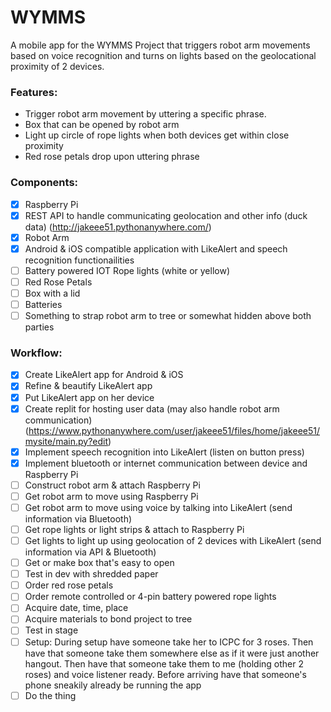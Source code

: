 # WYMMS

A mobile app for the WYMMS Project that triggers robot arm movements based on voice recognition and turns on lights based on the geolocational proximity of 2 devices.

### Features:
* Trigger robot arm movement by uttering a specific phrase.
* Box that can be opened by robot arm
* Light up circle of rope lights when both devices get within close proximity
* Red rose petals drop upon uttering phrase

### Components:
- [x] Raspberry Pi
- [x] REST API to handle communicating geolocation and other info (duck data) (http://jakeee51.pythonanywhere.com/)
- [x] Robot Arm
- [x] Android & iOS compatible application with LikeAlert and speech recognition functionailities
- [ ] Battery powered IOT Rope lights (white or yellow)
- [ ] Red Rose Petals
- [ ] Box with a lid
- [ ] Batteries
- [ ] Something to strap robot arm to tree or somewhat hidden above both parties

### Workflow:
- [x] Create LikeAlert app for Android & iOS
- [x] Refine & beautify LikeAlert app
- [x] Put LikeAlert app on her device
- [x] Create replit for hosting user data (may also handle robot arm communication) (https://www.pythonanywhere.com/user/jakeee51/files/home/jakeee51/mysite/main.py?edit)
- [x] Implement speech recognition into LikeAlert (listen on button press)
- [x] Implement bluetooth or internet communication between device and Raspberry Pi
- [ ] Construct robot arm & attach Raspberry Pi
- [ ] Get robot arm to move using Raspberry Pi
- [ ] Get robot arm to move using voice by talking into LikeAlert (send information via Bluetooth)
- [ ] Get rope lights or light strips & attach to Raspberry Pi
- [ ] Get lights to light up using geolocation of 2 devices with LikeAlert (send information via API & Bluetooth)
- [ ] Get or make box that's easy to open
- [ ] Test in dev with shredded paper
- [ ] Order red rose petals
- [ ] Order remote controlled or 4-pin battery powered rope lights
- [ ] Acquire date, time, place
- [ ] Acquire materials to bond project to tree
- [ ] Test in stage
- [ ] Setup: During setup have someone take her to ICPC for 3 roses.
      Then have that someone take them somewhere else as if it were just another hangout.
      Then have that someone take them to me (holding other 2 roses) and voice listener ready.
      Before arriving have that someone's phone sneakily already be running the app
- [ ] Do the thing
